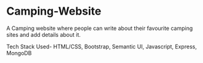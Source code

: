 # Camping-Website

A Camping website where people can write about their favourite camping sites and add details about it.

Tech Stack Used- HTML/CSS, Bootstrap, Semantic UI, Javascript, Express, MongoDB
